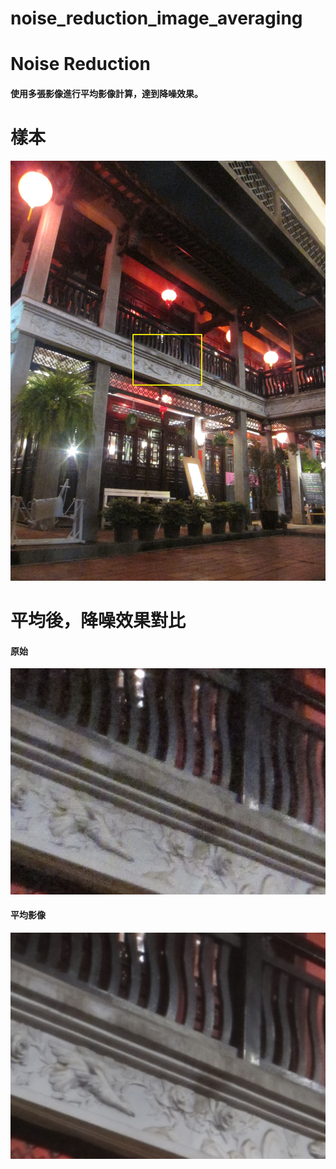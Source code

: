 # noise_reduction_image_averaging
# Noise Reduction

#### 使用多張影像進行平均影像計算，達到降噪效果。

# 樣本

![](https://github.com/elviselle/noise_reduction_image_averaging/blob/master/.readme_imgs/IMG_6935.jpg)

# 平均後，降噪效果對比
#### 原始 

![](https://github.com/elviselle/noise_reduction_image_averaging/blob/master/.readme_imgs/sample.png)

#### 平均影像

![](https://github.com/elviselle/noise_reduction_image_averaging/blob/master/.readme_imgs/averaging_result.png)
